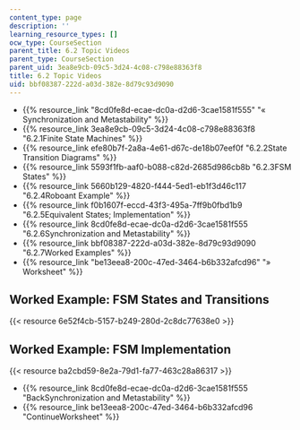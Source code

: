 ```yaml
---
content_type: page
description: ''
learning_resource_types: []
ocw_type: CourseSection
parent_title: 6.2 Topic Videos
parent_type: CourseSection
parent_uid: 3ea8e9cb-09c5-3d24-4c08-c798e88363f8
title: 6.2 Topic Videos
uid: bbf08387-222d-a03d-382e-8d79c93d9090
---
```


*   {{% resource_link "8cd0fe8d-ecae-dc0a-d2d6-3cae1581f555" "« Synchronization and Metastability" %}}
*   {{% resource_link 3ea8e9cb-09c5-3d24-4c08-c798e88363f8 "6.2.1Finite State Machines" %}}
*   {{% resource_link efe80b7f-2a8a-4e61-d67c-de18b07eef0f "6.2.2State Transition Diagrams" %}}
*   {{% resource_link 5593f1fb-aaf0-b088-c82d-2685d986cb8b "6.2.3FSM States" %}}
*   {{% resource_link 5660b129-4820-f444-5ed1-eb1f3d46c117 "6.2.4Roboant Example" %}}
*   {{% resource_link f0b1607f-eccd-43f3-495a-7ff9b0fbd1b9 "6.2.5Equivalent States; Implementation" %}}
*   {{% resource_link 8cd0fe8d-ecae-dc0a-d2d6-3cae1581f555 "6.2.6Synchronization and Metastability" %}}
*   {{% resource_link bbf08387-222d-a03d-382e-8d79c93d9090 "6.2.7Worked Examples" %}}
*   {{% resource_link "be13eea8-200c-47ed-3464-b6b332afcd96" "» Worksheet" %}}

Worked Example: FSM States and Transitions
------------------------------------------

{{< resource 6e52f4cb-5157-b249-280d-2c8dc77638e0 >}}

Worked Example: FSM Implementation
----------------------------------

{{< resource ba2cbd59-8e2a-79d1-fa77-463c28a86317 >}}

*   {{% resource_link 8cd0fe8d-ecae-dc0a-d2d6-3cae1581f555 "BackSynchronization and Metastability" %}}
*   {{% resource_link be13eea8-200c-47ed-3464-b6b332afcd96 "ContinueWorksheet" %}}
